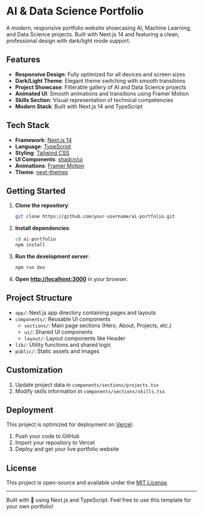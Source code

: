 # AI & Data Science Portfolio

A modern, responsive portfolio website showcasing AI, Machine Learning, and Data Science projects. Built with Next.js 14 and featuring a clean, professional design with dark/light mode support.

## Features

- **Responsive Design**: Fully optimized for all devices and screen sizes
- **Dark/Light Theme**: Elegant theme switching with smooth transitions
- **Project Showcase**: Filterable gallery of AI and Data Science projects
- **Animated UI**: Smooth animations and transitions using Framer Motion
- **Skills Section**: Visual representation of technical competencies
- **Modern Stack**: Built with Next.js 14 and TypeScript

## Tech Stack

- **Framework**: [Next.js 14](https://nextjs.org/)
- **Language**: [TypeScript](https://www.typescriptlang.org/)
- **Styling**: [Tailwind CSS](https://tailwindcss.com/)
- **UI Components**: [shadcn/ui](https://ui.shadcn.com/)
- **Animations**: [Framer Motion](https://www.framer.com/motion/)
- **Theme**: [next-themes](https://github.com/pacocoursey/next-themes)

## Getting Started

1. **Clone the repository**:
   ```bash
   git clone https://github.com/your-username/ai-portfolio.git
   ```

2. **Install dependencies**:
   ```bash
   cd ai-portfolio
   npm install
   ```

3. **Run the development server**:
   ```bash
   npm run dev
   ```

4. **Open [http://localhost:3000](http://localhost:3000)** in your browser.

## Project Structure

- `app/`: Next.js app directory containing pages and layouts
- `components/`: Reusable UI components
  - `sections/`: Main page sections (Hero, About, Projects, etc.)
  - `ui/`: Shared UI components
  - `layout/`: Layout components like Header
- `lib/`: Utility functions and shared logic
- `public/`: Static assets and images

## Customization

1. Update project data in `components/sections/projects.tsx`
2. Modify skills information in `components/sections/skills.tsx`

## Deployment

This project is optimized for deployment on [Vercel](https://vercel.com/):

1. Push your code to GitHub
2. Import your repository to Vercel
3. Deploy and get your live portfolio website

## License

This project is open-source and available under the [MIT License](LICENSE).

---

Built with 💙 using Next.js and TypeScript. Feel free to use this template for your own portfolio!